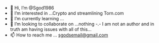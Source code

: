 - 👋 Hi, I’m @Sgod1986
- 👀 I’m interested in ...Crypto and streamlining Torn.com
- 🌱 I’m currently learning ...
- 💞️ I’m looking to collaborate on ...nothing -.- I am not an author and in truth am having issues with all of this...
- 📫 How to reach me ...
sgodsemail@gmail.com
<!---
Sgod1986/Sgod1986 is a ✨ special ✨ repository because its `README.md` (this file) appears on your GitHub profile.
You can click the Preview link to take a look at your changes.
--->
